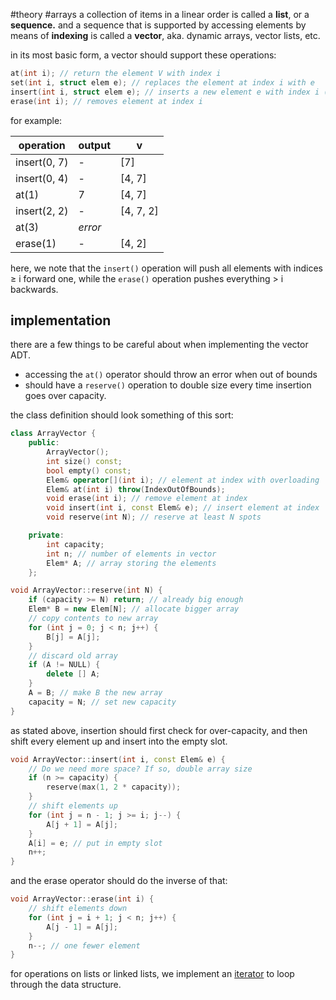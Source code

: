 #theory #arrays
a collection of items in a linear order is called a **list**, or a **sequence.** and a sequence that is supported by accessing elements by means of **indexing** is called a **vector**, aka. dynamic arrays, vector lists, etc.

in its most basic form, a vector should support these operations: 

```cpp
at(int i); // return the element V with index i
set(int i, struct elem e); // replaces the element at index i with e
insert(int i, struct elem e); // inserts a new element e with index i (throws error if out of range)
erase(int i); // removes element at index i
```

for example: 

| operation | output | v |
| ---- | ---- | ---- |
| insert(0, 7) | - | [7] |
| insert(0, 4) | - | [4, 7] |
| at(1) | 7 | [4, 7] |
| insert(2, 2) | - | [4, 7, 2] |
| at(3) | *error* |  |
| erase(1) | -  | [4, 2] |
here, we note that the `insert()` operation will push all elements with indices $\geq$ i forward one, while the `erase()` operation pushes everything $>$ i backwards.

## implementation
there are a few things to be careful about when implementing the vector ADT. 
- accessing the `at()` operator should throw an error when out of bounds
- should have a `reserve()` operation to double size every time insertion goes over capacity.

the class definition should look something of this sort: 

```cpp
class ArrayVector {  
	public:  
		ArrayVector(); 
		int size() const; 
		bool empty() const; 
		Elem& operator[](int i); // element at index with overloading
		Elem& at(int i) throw(IndexOutOfBounds); 
		void erase(int i); // remove element at index  
		void insert(int i, const Elem& e); // insert element at index  
		void reserve(int N); // reserve at least N spots  

	private:  
		int capacity; 
		int n; // number of elements in vector  
		Elem* A; // array storing the elements  
	};
```

```cpp
void ArrayVector::reserve(int N) {  
	if (capacity >= N) return; // already big enough  
	Elem* B = new Elem[N]; // allocate bigger array  
	// copy contents to new array  
	for (int j = 0; j < n; j++) { 
		B[j] = A[j]; 
	}  
	// discard old array  
	if (A != NULL) {
		delete [] A;
	}  
	A = B; // make B the new array  
	capacity = N; // set new capacity  
}
```

as stated above, insertion should first check for over-capacity, and then shift every element up and insert into the empty slot.

```cpp
void ArrayVector::insert(int i, const Elem& e) {  
	// Do we need more space? If so, double array size  
	if (n >= capacity) { 
		reserve(max(1, 2 * capacity)); 
	}  
	// shift elements up  
	for (int j = n - 1; j >= i; j--) {
		A[j + 1] = A[j]; 
	}  
	A[i] = e; // put in empty slot  
	n++; 
}
```

and the erase operator should do the inverse of that: 

```cpp
void ArrayVector::erase(int i) {  
	// shift elements down  
	for (int j = i + 1; j < n; j++) {  
		A[j - 1] = A[j];  
	}  
	n--; // one fewer element  
}
```

for operations on lists or linked lists, we implement an [iterator](arrays/lists%20and%20iterators.md) to loop through the data structure.